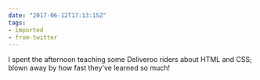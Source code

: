 ```yaml
---
date: "2017-06-12T17:13:15Z"
tags:
- imported
- from-twitter
---
```

I spent the afternoon teaching some Deliveroo riders about HTML and CSS; blown away by how fast they've learned so much\!
